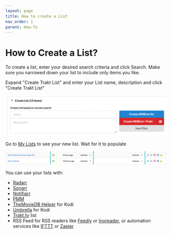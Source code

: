 ```yaml
---
layout: page
title: How to create a List
nav_order: 1
parent: How-To
---
```


# How to Create a List?

To create a list, enter your desired search criteria and click Search. Make sure you narrowed down your list to include only items you like.

Expand "Create Trakt List" and enter your List name, description and click "Create Trakt List"

![](/assets/images/create_trakt_list.png)

Go to [My Lists](https://mdblist.com/mylists/) to see your new list. Wait for it to populate

![](/assets/images/lists.png)

You can use your lists with:
- [Radarr](mdblist_to_radarr)
- [Sonarr](https://sonarr.tv)
- [Notifiarr](notifiarr) 
- [PMM](https://github.com/meisnate12/Plex-Meta-Manager)
- [TheMovieDB Helper](https://github.com/jurialmunkey/plugin.video.themoviedb.helper) for Kodi
- [Umbrella](https://github.com/umbrellaplug/umbrellaplug.github.io) for Kodi
- [Trakt.tv](https://trakt.tv/) list
- RSS Feed for RSS readers like [Feedly](https://feedly.com) or [Inoreader](https://www.inoreader.com/), or automation services like [IFTTT](https://ifttt.com/) or [Zapier](https://zapier.com)

